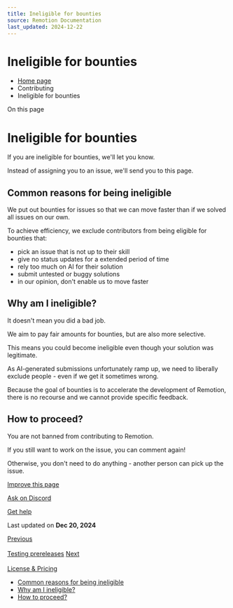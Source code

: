 ```yaml
---
title: Ineligible for bounties
source: Remotion Documentation
last_updated: 2024-12-22
---
```


# Ineligible for bounties

- [Home page](/)
- Contributing
- Ineligible for bounties

On this page

# Ineligible for bounties

If you are ineligible for bounties, we'll let you know.

Instead of assigning you to an issue, we'll send you to this page.

## Common reasons for being ineligible [​](\#common-reasons-for-being-ineligible "Direct link to Common reasons for being ineligible")

We put out bounties for issues so that we can move faster than if we solved all issues on our own.

To achieve efficiency, we exclude contributors from being eligible for bounties that:

- pick an issue that is not up to their skill
- give no status updates for a extended period of time
- rely too much on AI for their solution
- submit untested or buggy solutions
- in our opinion, don't enable us to move faster

## Why am I ineligible? [​](\#why-am-i-ineligible "Direct link to Why am I ineligible?")

It doesn't mean you did a bad job.

We aim to pay fair amounts for bounties, but are also more selective.

This means you could become ineligible even though your solution was legitimate.

As AI-generated submissions unfortunately ramp up, we need to liberally exclude people - even if we get it sometimes wrong.

Because the goal of bounties is to accelerate the development of Remotion, there is no recourse and we cannot provide specific feedback.

## How to proceed? [​](\#how-to-proceed "Direct link to How to proceed?")

You are not banned from contributing to Remotion.

If you still want to work on the issue, you can comment again!

Otherwise, you don't need to do anything - another person can pick up the issue.

[Improve this page](https://github.com/remotion-dev/remotion/edit/main/packages/docs/docs/contributing/ineligible.mdx)

[Ask on Discord](https://remotion.dev/discord)

[Get help](/docs/get-help)

Last updated on **Dec 20, 2024**

[Previous\
\
Testing prereleases](/docs/prereleases) [Next\
\
License & Pricing](/docs/license)

- [Common reasons for being ineligible](#common-reasons-for-being-ineligible)
- [Why am I ineligible?](#why-am-i-ineligible)
- [How to proceed?](#how-to-proceed)
